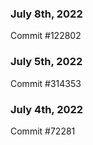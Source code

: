 ### July 8th, 2022

Commit #122802

### July 5th, 2022

Commit #314353


### July 4th, 2022

Commit #72281

